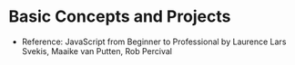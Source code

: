 # Basic Concepts and Projects
- Reference: JavaScript from Beginner to Professional by Laurence Lars Svekis, Maaike van Putten, Rob Percival
